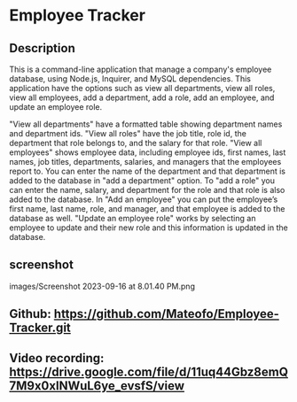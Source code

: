 # Employee Tracker

## Description
This is a command-line application that manage a company's employee database, using Node.js, Inquirer, and MySQL dependencies. This application have the options such as view all departments, view all roles, view all employees, add a department, add a role, add an employee, and update an employee role.

"View all departments" have a formatted table showing department names and department ids. "View all roles" have the job title, role id, the department that role belongs to, and the salary for that role. "View all employees" shows employee data, including employee ids, first names, last names, job titles, departments, salaries, and managers that the employees report to. You can enter the name of the department and that department is added to the database in "add a department" option. To "add a role" you can enter the name, salary, and department for the role and that role is also added to the database. In "Add an employee" you can put the employee’s first name, last name, role, and manager, and that employee is added to the database as well. "Update an employee role" works by selecting an employee to update and their new role and this information is updated in the database.

## screenshot
images/Screenshot 2023-09-16 at 8.01.40 PM.png

## Github: https://github.com/Mateofo/Employee-Tracker.git

## Video recording: https://drive.google.com/file/d/11uq44Gbz8emQ7M9x0xlNWuL6ye_evsfS/view